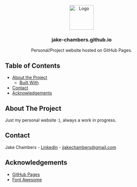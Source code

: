<!-- PROJECT LOGO -->
<br />
<p align="center">
    <img src="Version1/assets/favicon.png" alt="Logo" width="80" height="80">


  <h3 align="center">jake-chambers.github.io</h3>

  <p align="center">
    Personal/Project website hosted on GitHub Pages.
    <br />
   </p>
</p>



<!-- TABLE OF CONTENTS -->
## Table of Contents

* [About the Project](#about-the-project)
  * [Built With](#built-with)
* [Contact](#contact)
* [Acknowledgements](#acknowledgements)


<!-- ABOUT THE PROJECT -->
## About The Project

Just my personal website :), always a work in progress.

<!-- CONTACT -->
## Contact

Jake Chambers - [LinkedIn](https://www.linkedin.com/in/jake-chambers-/) - jjakechambers@gmail.com


<!-- ACKNOWLEDGEMENTS -->
## Acknowledgements
* [GitHub Pages](https://pages.github.com)
* [Font Awesome](https://fontawesome.com)


<!-- MARKDOWN LINKS & IMAGES -->
[build-shield]: https://img.shields.io/badge/build-passing-brightgreen.svg?style=flat-square
[contributors-shield]: https://img.shields.io/badge/contributors-1-orange.svg?style=flat-square
[license-shield]: https://img.shields.io/badge/license-MIT-blue.svg?style=flat-square
[license-url]: https://choosealicense.com/licenses/mit
[linkedin-shield]: https://img.shields.io/badge/-LinkedIn-black.svg?style=flat-square&logo=linkedin&colorB=555
[linkedin-url]: https://www.linkedin.com/in/jake-chambers-/
[product-screenshot]: images/portfolio.gif
